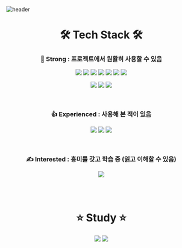 ![header](https://capsule-render.vercel.app/api?type=soft&color=gradient&section=header&text=Kim%20Eun%20Hyeok&fontSize=90&animation=twinkling)

<h1 align="center">🛠 Tech Stack 🛠</h1>

<h3 align="center"> 💪 Strong : 프로젝트에서 원활히 사용할 수 있음 </h3>
<p align="center">
  <img src="https://img.shields.io/badge/JavaScript-F7DF1E?style=flat-square&logo=JavaScript&logoColor=white"/> 
  <img src="https://img.shields.io/badge/Node.js-339933?style=flat-square&logo=Node.js&logoColor=white"/> 
  <img src="https://img.shields.io/badge/MySQL-4479A1? style=flat-square&logo=MySQL&logoColor=white"/> 
  <img src="https://img.shields.io/badge/React-61DAFB?style=flat-square&logo=React&logoColor=white"/> 
  <img src="https://img.shields.io/badge/Express-000000?style=flat-square&logo=Express&logoColor=white"/>  
  <img src="https://img.shields.io/badge/Sequelize-52B0E7?style=flat-square&logo=Sequelize&logoColor=white"/> 
  <img src="https://img.shields.io/badge/JWT-000000?style=flat-square&logo=JSON Web Tokens&logoColor=white"/> 
</p>
<p align="center">
  <img src="https://img.shields.io/badge/AWS S3-E47911?style=flat-square&logo=Amazon AWS&logoColor=white"/>
  <img src="https://img.shields.io/badge/AWS CodePipeline-E47911?style=flat-square&logo=Amazon AWS&logoColor=white"/> 
  <img src="https://img.shields.io/badge/AWS CloudFront-E47911?style=flat-square&logo=Amazon AWS&logoColor=white"/>
</p>
<br/>
<h3 align="center"> 👍 Experienced : 사용해 본 적이 있음 </h3>
<p align="center">
  <img src="https://img.shields.io/badge/AWS EC2-E47911?style=flat-square&logo=Amazon AWS&logoColor=white"/> 
  <img src="https://img.shields.io/badge/AWS RDS-E47911?style=flat-square&logo=Amazon AWS&logoColor=white"/>
  <img src="https://img.shields.io/badge/AWS Route 53-E47911?style=flat-square&logo=Amazon AWS&logoColor=white"/>
</p>
<br/>
<h3 align="center"> ✍️ Interested : 흥미를 갖고 학습 중 (읽고 이해할 수 있음) </h3>
<p align="center">
  <img src="https://img.shields.io/badge/Jest-C21325?style=flat-square&logo=Jest&logoColor=white"/>
  <!--<img src="https://img.shields.io/badge/Docker-2496ED?style=flat-square&logo=Docker&logoColor=white"/>-->
</p>
<br/>
<br/>
<h1 align="center">⭐️ Study ⭐️</h1>

<p align="center">
  <a href="https://velog.io/@steel_hyuk___2"><img src="https://img.shields.io/badge/Tech Blog-Green"/></a>
  <a href="https://www.atozsports.link/"><img src="https://img.shields.io/badge/AtoZ sports-white"/></a>
</p>

